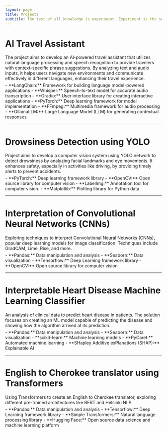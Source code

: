 ```yaml
---
layout: page
title: Projects
subtitle: The test of all knowledge is experiment. Experiment is the sole judge of scientific 'truth'
---
```


#  <a href="https://franciscomesquitaai.github.io/Projects/AI_Travel_Assistant" style="color: inherit; text-decoration: none;" onmouseover="this.style.color='#0085A1'" onmouseout="this.style.color='inherit'"> AI Travel Assistant </a>
<div style="margin-bottom: 5px; margin-top: 1rem;">
The project aims to develop an AI-powered travel assistant that utilizes natural language processing and speech recognition to provide travelers with context-specific phrase suggestions. By analyzing text and audio inputs, it helps users navigate new environments and communicate effectively in different languages, enhancing their travel experience.
</div>
- **LangChain:** Framework for building language model-powered applications
- **Whisper:** Speech-to-text model for accurate audio transcription
- **Gradio:** User interface library for creating interactive applications
- **PyTorch:** Deep learning framework for model implementation
- **FFmpeg:** Multimedia framework for audio processing
- **OllamaLLM:** Large Language Model (LLM) for generating contextual responses

---

#  <a href="https://franciscomesquitaai.github.io/Projects/Drowsiness-Detection" style="color: inherit; text-decoration: none;" onmouseover="this.style.color='#0085A1'" onmouseout="this.style.color='inherit'"> Drowsiness Detection using YOLO </a>
<div style="margin-bottom: 5px; margin-top: 1rem;">
Project aims to develop a computer vision system using YOLO network to detect drowsiness by analyzing facial landmarks and eye movements. It enhances safety, especially in activities like driving, by providing timely alerts to prevent accidents.
</div>
- **PyTorch:** Deep learning framework library
- **OpenCV:** Open source library for computer vision
- **LabelImg:** Annotation tool for computer vision.
- **Matplotlib:** Plotting library for Python data.

---

# <a href="https://franciscomesquitaai.github.io/Projects/CNN-Interpretation" style="color: inherit; text-decoration: none;" onmouseover="this.style.color='#0085A1'" onmouseout="this.style.color='inherit'">Interpretation of Convolutional Neural Networks (CNNs)</a>
<div style="margin-bottom: 5px; margin-top: 1rem;">
Exploring techniques to interpret Convolutional Neural Networks (CNNs), popular deep learning models for image classification. Techniques include GradCAM, Lime, Rise, and more.
</div>
- **Pandas:** Data manipulation and analysis
- **Seaborn:** Data visualization
- **Tensorflow:** Deep Learning framework library
- **OpenCV:** Open source library for computer vision

---

# <a href="https://franciscomesquitaai.github.io/Projects/Hearth-Disease-Interpretability-Research" style="color: inherit; text-decoration: none;" onmouseover="this.style.color='#0085A1'" onmouseout="this.style.color='inherit'">Interpretable Heart Disease Machine Learning Classifier</a>
<div style="margin-bottom: 5px; margin-top: 1rem;">
An analysis of clinical data to predict heart disease in patients. The solution focuses on creating an ML model capable of predicting the disease and showing how the algorithm arrived at its prediction.
</div>
- **Pandas:** Data manipulation and analysis
- **Seaborn:** Data visualization
- **scikit-learn:** Machine learning models
- **PyCaret:** Automated machine learning
- **SHapley Additive exPlanations (SHAP):** Explainable AI

---

# <a href="https://github.com/franciscomesquitaAI/Translator-English-to-Cherokee" style="color: inherit; text-decoration: none;" onmouseover="this.style.color='#0085A1'" onmouseout="this.style.color='inherit'">English to Cherokee translator using Transformers</a>
<div style="margin-bottom: 5px; margin-top: 1rem;">
Using Transformers to create an English to Cherokee translator, exploring different pre-trained architectures like BERT and Helsinki NLP.
</div>
- **Pandas:** Data manipulation and analysis
- **Tensorflow:** Deep Learning framework library
- **Simple Transformers:** Natural language processing library
- **Hugging Face:** Open source data science and machine learning platform
